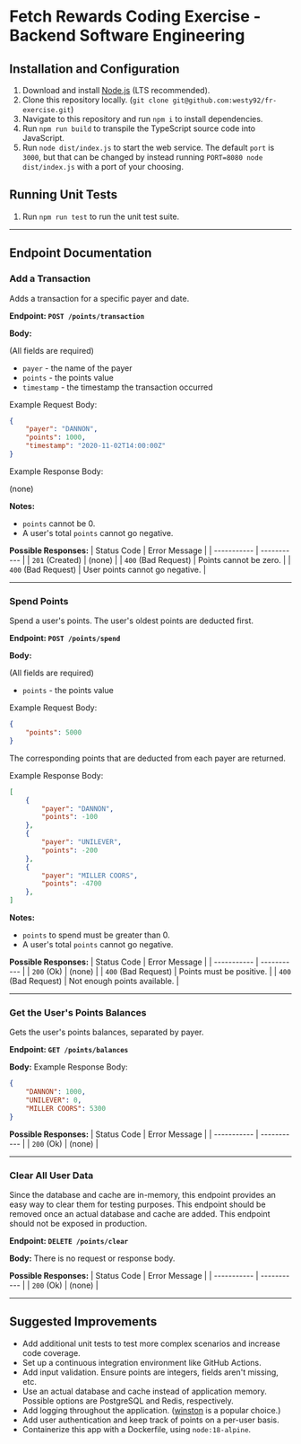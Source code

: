 # Fetch Rewards Coding Exercise - Backend Software Engineering

## Installation and Configuration
1. Download and install [Node.js](https://nodejs.org/en/) (LTS recommended).
1. Clone this repository locally. (`git clone git@github.com:westy92/fr-exercise.git`)
1. Navigate to this repository and run `npm i` to install dependencies.
1. Run `npm run build` to transpile the TypeScript source code into JavaScript.
1. Run `node dist/index.js` to start the web service. The default `port` is `3000`, but that can be changed by instead running `PORT=8080 node dist/index.js` with a port of your choosing.

## Running Unit Tests
1. Run `npm run test` to run the unit test suite.

---

## Endpoint Documentation

### Add a Transaction

Adds a transaction for a specific payer and date.

**Endpoint: `POST /points/transaction`**

**Body:**

(All fields are required)
- `payer` - the name of the payer
- `points` - the points value
- `timestamp` - the timestamp the transaction occurred

Example Request Body:
```json
{
    "payer": "DANNON",
    "points": 1000,
    "timestamp": "2020-11-02T14:00:00Z"
}
```

Example Response Body:

(none)

**Notes:**
- `points` cannot be 0.
- A user's total `points` cannot go negative.

**Possible Responses:**
| Status Code | Error Message |
| ----------- | ----------- |
| `201` (Created) | (none) |
| `400` (Bad Request) | Points cannot be zero. |
| `400` (Bad Request) | User points cannot go negative. |

---

### Spend Points

Spend a user's points. The user's oldest points are deducted first.

**Endpoint: `POST /points/spend`**

**Body:**

(All fields are required)
- `points` - the points value

Example Request Body:
```json
{
    "points": 5000
}
```

The corresponding points that are deducted from each payer are returned.

Example Response Body:
```json
[
    {
        "payer": "DANNON",
        "points": -100
    },
    {
        "payer": "UNILEVER",
        "points": -200
    },
    {
        "payer": "MILLER COORS",
        "points": -4700
    },
]
```

**Notes:**
- `points` to spend must be greater than 0.
- A user's total `points` cannot go negative.

**Possible Responses:**
| Status Code | Error Message |
| ----------- | ----------- |
| `200` (Ok) | (none) |
| `400` (Bad Request) | Points must be positive. |
| `400` (Bad Request) | Not enough points available. |

---

### Get the User's Points Balances

Gets the user's points balances, separated by payer.

**Endpoint: `GET /points/balances`**

**Body:**
Example Response Body:
```json
{
    "DANNON": 1000,
    "UNILEVER": 0,
    "MILLER COORS": 5300
}
```

**Possible Responses:**
| Status Code | Error Message |
| ----------- | ----------- |
| `200` (Ok) | (none) |

---

### Clear All User Data

Since the database and cache are in-memory, this endpoint provides an easy way to clear them for testing purposes. This endpoint should be removed once an actual database and cache are added. This endpoint should not be exposed in production.

**Endpoint: `DELETE /points/clear`**

**Body:**
There is no request or response body.

**Possible Responses:**
| Status Code | Error Message |
| ----------- | ----------- |
| `200` (Ok) | (none) |

---

## Suggested Improvements
- Add additional unit tests to test more complex scenarios and increase code coverage.
- Set up a continuous integration environment like GitHub Actions.
- Add input validation. Ensure points are integers, fields aren't missing, etc.
- Use an actual database and cache instead of application memory. Possible options are PostgreSQL and Redis, respectively.
- Add logging throughout the application. ([winston](https://www.npmjs.com/package/winston) is a popular choice.)
- Add user authentication and keep track of points on a per-user basis.
- Containerize this app with a Dockerfile, using `node:18-alpine`.
